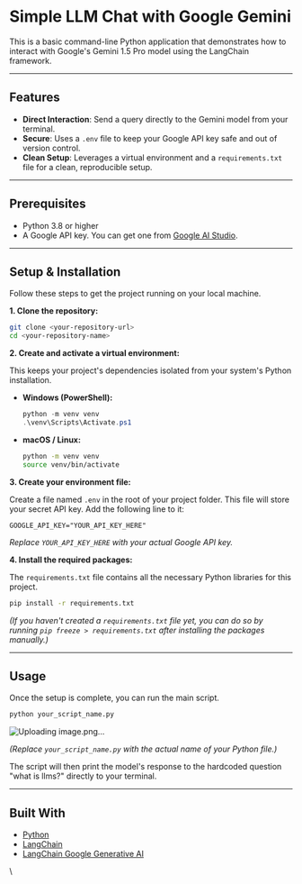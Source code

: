 # Simple LLM Chat with Google Gemini

This is a basic command-line Python application that demonstrates how to interact with Google's Gemini 1.5 Pro model using the LangChain framework.

---

## Features

-   **Direct Interaction**: Send a query directly to the Gemini model from your terminal.
-   **Secure**: Uses a `.env` file to keep your Google API key safe and out of version control.
-   **Clean Setup**: Leverages a virtual environment and a `requirements.txt` file for a clean, reproducible setup.

---

## Prerequisites

-   Python 3.8 or higher
-   A Google API key. You can get one from [Google AI Studio](https://aistudio.google.com/app/apikey).

---

## Setup & Installation

Follow these steps to get the project running on your local machine.

**1. Clone the repository:**

```bash
git clone <your-repository-url>
cd <your-repository-name>
```

**2. Create and activate a virtual environment:**

This keeps your project's dependencies isolated from your system's Python installation.

  - **Windows (PowerShell):**

    ```powershell
    python -m venv venv
    .\venv\Scripts\Activate.ps1
    ```

  - **macOS / Linux:**

    ```bash
    python -m venv venv
    source venv/bin/activate
    ```

**3. Create your environment file:**

Create a file named `.env` in the root of your project folder. This file will store your secret API key. Add the following line to it:

```
GOOGLE_API_KEY="YOUR_API_KEY_HERE"
```

*Replace `YOUR_API_KEY_HERE` with your actual Google API key.*

**4. Install the required packages:**

The `requirements.txt` file contains all the necessary Python libraries for this project.

```bash
pip install -r requirements.txt
```

*(If you haven't created a `requirements.txt` file yet, you can do so by running `pip freeze > requirements.txt` after installing the packages manually.)*

-----

## Usage

Once the setup is complete, you can run the main script.

```bash
python your_script_name.py
```
![Uploading image.png…]()



*(Replace `your_script_name.py` with the actual name of your Python file.)*

The script will then print the model's response to the hardcoded question "what is llms?" directly to your terminal.

-----

## Built With

  - [Python](https://www.python.org/)
  - [LangChain](https://python.langchain.com/)
  - [LangChain Google Generative AI](https://python.langchain.com/docs/integrations/chat/google_generative_ai)

\
